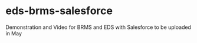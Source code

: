 eds-brms-salesforce
===================

Demonstration and Video for BRMS and EDS with Salesforce to be uploaded in May 

